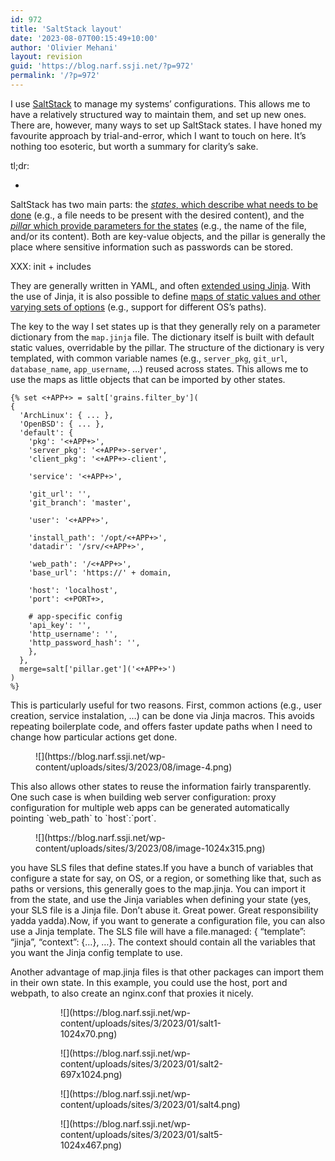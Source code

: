 ```yaml
---
id: 972
title: 'SaltStack layout'
date: '2023-08-07T00:15:49+10:00'
author: 'Olivier Mehani'
layout: revision
guid: 'https://blog.narf.ssji.net/?p=972'
permalink: '/?p=972'
---
```


I use [SaltStack](http://saltstack.com) to manage my systems’ configurations. This allows me to have a relatively structured way to maintain them, and set up new ones. There are, however, many ways to set up SaltStack states. I have honed my favourite approach by trial-and-error, which I want to touch on here. It’s nothing too esoteric, but worth a summary for clarity’s sake.

tl;dr:

- 

SaltStack has two main parts: the [*states*, which describe what needs to be done](https://docs.saltproject.io/salt/user-guide/en/latest/topics/states.html) (e.g., a file needs to be present with the desired content), and the [*pillar* which provide parameters for the states](https://docs.saltproject.io/salt/user-guide/en/latest/topics/pillar.html) (e.g., the name of the file, and/or its content). Both are key-value objects, and the pillar is generally the place where sensitive information such as passwords can be stored.

XXX: init + includes

They are generally written in YAML, and often [extended using Jinja](https://docs.saltproject.io/salt/user-guide/en/latest/topics/jinja.html). With the use of Jinja, it is also possible to define [maps of static values and other varying sets of options](https://docs.saltproject.io/salt/user-guide/en/latest/topics/map-files.html) (e.g., support for different OS’s paths).

The key to the way I set states up is that they generally rely on a parameter dictionary from the `map.jinja` file. The dictionary itself is built with default static values, overridable by the pillar. The structure of the dictionary is very templated, with common variable names (e.g., `server_pkg`, `git_url`, `database_name`, `app_username`, …) reused across states. This allows me to use the maps as little objects that can be imported by other states.

```
{% set <+APP+> = salt['grains.filter_by'](                                                                                                                              
{ 
  'ArchLinux': { ... },
  'OpenBSD': { ... },                                                                                                                                                                   
  'default': {                                                                                                                                                          
    'pkg': '<+APP+>',                                                                                                                                                   
    'server_pkg': '<+APP+>-server',                                                                                                                                     
    'client_pkg': '<+APP+>-client',                                                                                                                                     
                                                                                                                                                                        
    'service': '<+APP+>',                                                                                                                                               
                                                                                                                                                                        
    'git_url': '',                                                                                                                                                      
    'git_branch': 'master',                                                                                                                                             
                                                                                                                                                              
    'user': '<+APP+>',                                                                                                                                                  
                                                                                                                                                    
    'install_path': '/opt/<+APP+>',                                                                                                                                     
    'datadir': '/srv/<+APP+>',            

    'web_path': '/<+APP+>',               
    'base_url': 'https://' + domain,        

    'host': 'localhost',
    'port': <+PORT+>,

    # app-specific config
    'api_key': '',
    'http_username': '',
    'http_password_hash': '',
    },
  },
  merge=salt['pillar.get']('<+APP+>')
)
%}
```

This is particularly useful for two reasons. First, common actions (e.g., user creation, service instalation, …) can be done via Jinja macros. This avoids repeating boilerplate code, and offers faster update paths when I need to change how particular actions get done.

<figure class="wp-block-image size-full">![](https://blog.narf.ssji.net/wp-content/uploads/sites/3/2023/08/image-4.png)</figure>This also allows other states to reuse the information fairly transparently. One such case is when building web server configuration: proxy configuration for multiple web apps can be generated automatically pointing `web_path` to `host`:`port`.

<figure class="wp-block-image size-large">![](https://blog.narf.ssji.net/wp-content/uploads/sites/3/2023/08/image-1024x315.png)</figure>  
 you have SLS files that define states.If you have a bunch of variables that configure a state for say, on OS, or a region, or something like that, such as paths or versions, this generally goes to the map.jinja. You can import it from the state, and use the Jinja variables when defining your state (yes, your SLS file is a Jinja file. Don’t abuse it. Great power. Great responsibility yadda yadda).Now, if you want to generate a configuration file, you can also use a Jinja template. The SLS file will have a file.managed: { “template”: “jinja”, “context”: {…}, …}. The context should contain all the variables that you want the Jinja config template to use.  
  
Another advantage of map.jinja files is that other packages can import them in their own state. In this example, you could use the host, port and webpath, to also create an nginx.conf that proxies it nicely.

<figure class="wp-block-gallery has-nested-images columns-default is-cropped wp-block-gallery-25 is-layout-flex wp-block-gallery-is-layout-flex"><figure class="wp-block-image size-large">![](https://blog.narf.ssji.net/wp-content/uploads/sites/3/2023/01/salt1-1024x70.png)</figure><figure class="wp-block-image size-large">![](https://blog.narf.ssji.net/wp-content/uploads/sites/3/2023/01/salt2-697x1024.png)</figure><figure class="wp-block-image size-large">![](https://blog.narf.ssji.net/wp-content/uploads/sites/3/2023/01/salt4.png)</figure><figure class="wp-block-image size-large">![](https://blog.narf.ssji.net/wp-content/uploads/sites/3/2023/01/salt5-1024x467.png)</figure></figure>